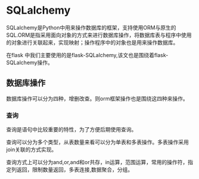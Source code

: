 # SQLalchemy

SQLalchemy是Python中用来操作数据库的框架，支持使用ORM与原生的SQL.ORM是指采用面向对象的方式来进行数据库操作，将数据库表与程序中使用的对象进行关联起来，实现映射；操作程序中的对象也是用来操作数据库。

在flask 中我们主要使用的是flask-SQLalchemy,该文也是围绕着flask-SQLalchemy操作。

## 数据库操作

数据库操作可以分为四种，增删改查。则orm框架操作也是围绕这四种来操作。

### 查询

查询是语句中比较重要的特性，为了方便后期使用查询。

查询可以分为多个类型，从表数量来看可以分为单表和多表操作。多表操作采用join关联的方式实现。

查询方式上可以分为and,or,and和or共存，in运算，范围运算，常用的操作符，指定列返回，限制数量返回，多表连接,数据聚合，分组。

